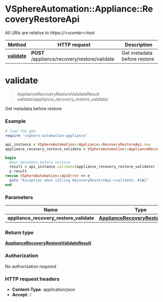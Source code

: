# VSphereAutomation::Appliance::RecoveryRestoreApi

All URIs are relative to *https://&lt;vcenter&gt;/rest*

Method | HTTP request | Description
------------- | ------------- | -------------
[**validate**](RecoveryRestoreApi.md#validate) | **POST** /appliance/recovery/restore/validate | Get metadata before restore


# **validate**
> ApplianceRecoveryRestoreValidateResult validate(appliance_recovery_restore_validate)

Get metadata before restore

### Example
```ruby
# load the gem
require 'vsphere-automation-appliance'

api_instance = VSphereAutomation::Appliance::RecoveryRestoreApi.new
appliance_recovery_restore_validate = VSphereAutomation::ApplianceRecoveryRestoreValidate.new # ApplianceRecoveryRestoreValidate | 

begin
  #Get metadata before restore
  result = api_instance.validate(appliance_recovery_restore_validate)
  p result
rescue VSphereAutomation::ApiError => e
  puts "Exception when calling RecoveryRestoreApi->validate: #{e}"
end
```

### Parameters

Name | Type | Description  | Notes
------------- | ------------- | ------------- | -------------
 **appliance_recovery_restore_validate** | [**ApplianceRecoveryRestoreValidate**](ApplianceRecoveryRestoreValidate.md)|  | 

### Return type

[**ApplianceRecoveryRestoreValidateResult**](ApplianceRecoveryRestoreValidateResult.md)

### Authorization

No authorization required

### HTTP request headers

 - **Content-Type**: application/json
 - **Accept**: */*



